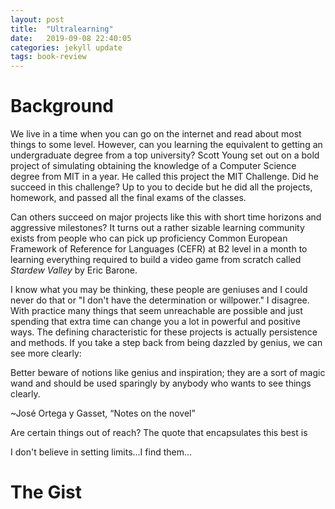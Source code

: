 ```yaml
---
layout: post
title:  "Ultralearning"
date:   2019-09-08 22:40:05
categories: jekyll update
tags: book-review
---
```


# Background

We live in a time when you can go on the internet and read about most things
to some level. However, can you learning the equivalent to getting an
undergraduate degree from a top university? Scott Young set out on a bold project
of simulating obtaining the knowledge of a Computer Science degree from MIT
in a year. He called this project the MIT Challenge. Did he succeed in this
challenge? Up to you to decide but he did all the projects, homework, and
passed all the final exams of the classes.

Can others succeed on major projects like this with short time horizons and
aggressive milestones? It turns out a rather sizable learning community exists
from people who can pick up proficiency Common European Framework of Reference for
Languages (CEFR) at B2 level in a month to learning everything required to build
a video game from scratch called _Stardew Valley_ by Eric Barone.

I know what you may be thinking, these people are geniuses and I could never do that
or "I don't have the determination or willpower." I disagree. With practice
many things that seem unreachable are possible and just spending that extra time
can change you a lot in powerful and positive ways. The defining characteristic for
these projects is actually persistence and methods. If you take a step back from
being dazzled by genius, we can see more clearly:

  Better beware of notions like genius and inspiration; they are a sort of magic
  wand and should be used sparingly by anybody who wants to see things clearly.

~José Ortega y Gasset, “Notes on the novel”

Are certain things out of reach? The quote that encapsulates this best is

  I don't believe in setting limits...I find them...

# The Gist
